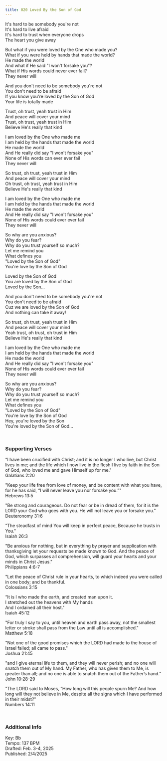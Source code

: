 ```yaml
---
title: 020 Loved By the Son of God
---
```


It's hard to be somebody you're not \
It's hard to live afraid \
It's hard to trust when everyone drops \
The heart you give away 

But what if you were loved by the One who made you? \
What if you were held by hands that made the world? \
He made the world \
And what if He said "I won't forsake you"? \
What if His words could never ever fail? \
They never will 

And you don't need to be somebody you're not \
You don't need to be afraid \
If you know you're loved by the Son of God \
Your life is totally made

Trust, oh trust, yeah trust in Him \
And peace will cover your mind \
Trust, oh trust, yeah trust in Him \
Believe He's really that kind 

I am loved by the One who made me \
I am held by the hands that made the world \
He made the world \
And He really did say "I won't forsake you" \
None of His words can ever ever fail \
They never will 

So trust, oh trust, yeah trust in Him \
And peace will cover your mind \
Oh trust, oh trust, yeah trust in Him \
Believe He's really that kind 

I am loved by the One who made me \
I am held by the hands that made the world \
He made the world \
And He really did say "I won't forsake you" \
None of His words could ever ever fail \
They never will 

So why are you anxious? \
Why do you fear? \
Why do you trust yourself so much? \
Let me remind you \
What defines you \
"Loved by the Son of God" \
You're love by the Son of God 

Loved by the Son of God \
You are loved by the Son of God \
Loved by the Son...

And you don't need to be somebody you're not \
You don't need to be afraid \
Cuz we are loved by the Son of God \
And nothing can take it away!

So trust, oh trust, yeah trust in Him \
And peace will cover your mind \
Yeah trust, oh trust, oh trust in Him \
Believe He's really that kind 

I am loved by the One who made me \
I am held by the hands that made the world \
He made the world \
And He really did say "I won't forsake you" \
None of His words could ever ever fail \
They never will 

So why are you anxious? \
Why do you fear? \
Why do you trust yourself so much? \
Let me remind you \
What defines you \
"Loved by the Son of God" \
You're love by the Son of God \
Hey, you're loved by the Son \
You're loved by the Son of God...
 
<br />

### Supporting Verses ###

“I have been crucified with Christ; and it is no longer I who live, but Christ lives in me; and the life which I now live in the flesh I live by faith in the Son of God, who loved me and gave Himself up for me." \
Galatians 2:20

"Keep your life free from love of money, and be content with what you have, for he has said, “I will never leave you nor forsake you.”" \
Hebrews 13:5

"Be strong and courageous. Do not fear or be in dread of them, for it is the LORD your God who goes with you. He will not leave you or forsake you." \
Deuteronomy 31:6

“The steadfast of mind You will keep in perfect peace, Because he trusts in You." \
Isaiah 26:3

"Be anxious for nothing, but in everything by prayer and supplication with thanksgiving let your requests be made known to God.
And the peace of God, which surpasses all comprehension, will guard your hearts and your minds in Christ Jesus." \
Philippians 4:6-7

"Let the peace of Christ rule in your hearts, to which indeed you were called in one body; and be thankful. \
Colossians 3:15

“It is I who made the earth, and created man upon it. \
I stretched out the heavens with My hands\
And I ordained all their host." \
Isaiah 45:12

"For truly I say to you, until heaven and earth pass away, not the smallest letter or stroke shall pass from the Law until all is accomplished." \
Matthew 5:18

"Not one of the good promises which the LORD had made to the house of Israel failed; all came to pass." \
Joshua 21:45

"and I give eternal life to them, and they will never perish; and no one will snatch them out of My hand. My Father, who has given them to Me, is greater than all; and no one is able to snatch them out of the Father’s hand." \
John 10:28-29

"The LORD said to Moses, “How long will this people spurn Me? And how long will they not believe in Me, despite all the signs which I have performed in their midst?" \
Numbers 14:11

<br />

### Additional Info

Key: Bb \
Tempo: 137 BPM \
Drafted: Feb. 3-4, 2025 \
Published: 2/4/2025
